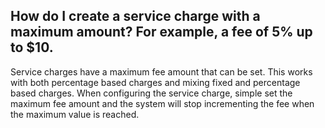 ## How do I create a service charge with a maximum amount? For example, a fee of 5% up to $10.

Service charges have a maximum fee amount that can be set. This works with both percentage based charges and mixing fixed and percentage based charges. When configuring the service charge, simple set the maximum fee amount and the system will stop incrementing the fee when the maximum value is reached.
